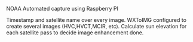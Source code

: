NOAA Automated capture using Raspberry PI

Timestamp and satellite name over every image.
WXToIMG configured to create several images (HVC,HVCT,MCIR, etc).
Calculate sun elevation for each satellite pass to decide image enhancement done.
